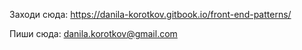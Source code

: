 Заходи сюда: https://danila-korotkov.gitbook.io/front-end-patterns/

Пиши сюда: danila.korotkov@gmail.com
